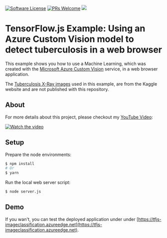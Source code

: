 [![Software License](https://img.shields.io/badge/license-MIT-brightgreen.svg?style=flat-square)](LICENSE)
[![PRs Welcome](https://img.shields.io/badge/PRs-welcome-brightgreen.svg?style=flat-square)](http://makeapullrequest.com)
[![](https://ga4gh.datainsights.cloud/api?repo=tfjs-customvision)](https://github.com/SaschaDittmann/gaforgithub)

# TensorFlow.js Example: Using an Azure Custom Vision model to detect tuberculosis in a web browser

This example shows you how to use a Machine Learning, which was created with the [Microsoft Azure Custom Vision](https://azure.microsoft.com/en-us/services/cognitive-services/custom-vision-service/) service, in a web browser application.

The [Tuberculosis X-Ray images](https://www.kaggle.com/kmader/pulmonary-chest-xray-abnormalities) used in this example, are from the Kaggle website and are not published with this repository.

## About

For more details about this project, please checkout my [YouTube Video](https://youtu.be/WFUL_oRT3nk):

[![Watch the video](https://img.youtube.com/vi/WFUL_oRT3nk/maxresdefault.jpg)](https://youtu.be/WFUL_oRT3nk)

## Setup 

Prepare the node environments:
```sh
$ npm install
# Or
$ yarn
```

Run the local web server script:
```sh
$ node server.js
```

## Demo

If you wan't, you can test the deployed application under under [https://tfjs-imageclassification.azureedge.net](https://tfjs-imageclassification.azureedge.net).
